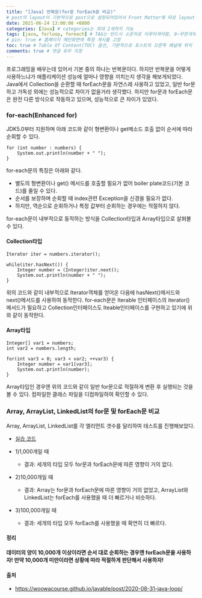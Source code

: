 ```yaml
---
title: "[Java] 반복문(for문 forEach문 비교)"
# post의 layout이 기본적으로 post으로 설정되어있어서 Front Matter에 따로 layout변수를 만들어 주지 않아도 된다.
date: 2021-06-24 13:00:00 +0800
categories: [Java] # categories는 최대 2개까지 가능
tags: [java, forloop, foreach] # TAG는 반드시 소문자로 이루어져야함, 0~무한개까지 지정 가능
# pin: true # 홈페이지 메인화면에 특정 게시물 고정
toc: true # Table Of Content(TOC) 옵션, 기본적으로 포스트의 오른쪽 패널에 위치
comments: true # 댓글 유무 지정
---
```


프로그래밍을 배우는데 있어서 기본 중의 하나는 반복문이다. 하지만 반복문을 어떻게 사용하느냐가 애플리케이션 성능에 얼마나 영향을 끼치는지 생각을 해보게되었다. Java에서 Collection을 순환할 때 forEach문을 자연스레 사용하고 있었고, 일반 for문하고 가독성 외에는 성능적으로 차이가 없을거라 생각했다. 하지만 for문과 forEach문은 완전 다른 방식으로 작동하고 있으며, 성능적으로 큰 차이가 있었다.

### for-each(Enhanced for)
JDK5.0부터 지원하며 아래 코드와 같이 형변환이나 get메소드 호출 없이 순서에 따라 순회할 수 있다. 
~~~
for (int number : numbers) {
    System.out.println(number + " ");
}
~~~

for-each문의 특징은 아래와 같다.
- 별도의 형변환이나 get() 메서드를 호출할 필요가 없어 boiler plate코드(기본 코드)를 줄일 수 있다.
- 순서를 보장하며 순회할 때 index관련 Exception을 신경쓸 필요가 없다.
- 하지만, 역순으로 순회하거나 특정 값부터 순회하는 경우에는 적절하지 않다.

for-each문이 내부적으로 동작하는 방식을 Collection타입과 Array타입으로 살펴볼 수 있다.
#### Collection타입
~~~
Iterator iter = numbers.iterator();

while(iter.hasNext()) {
    Integer number = (Integer)iter.next();
    System.out.println(number + " ");
}
~~~
위의 코드와 같이 내부적으로 Iterator객체를 얻어온 다음에 hasNext()메서드와 next()메서드를 사용하여 동작한다. for-each문은 Iterable 인터페이스의 iterator() 메서드가 필요하고 Collection인터페이스도 Iteable인터페이스를 구현하고 있기에 위와 같이 동작한다.

#### Array타입
~~~
Integer[] var1 = numbers;
int var2 = numbers.length;

for(int var3 = 0; var3 < var2; ++var3) {
    Integer number = var1[var3];
    System.out.println(number);
}
~~~
Array타입인 경우엔 위의 코드와 같이 일반 for문으로 적절하게 변환 후 실행되는 것을 볼 수 있다. 컴파일한 클래스 파일을 디컴파일하여 확인할 수 있다.

### Array, ArrayList, LinkedList의 for문 및 forEach문 비교
Array, ArrayList, LinkedList를 각 엘리먼트 갯수를 달리하여 테스트를 진행해보았다.
- [실습 코드](https://github.com/jeonyoungho/TIL/tree/master/Java/workspace/forloop%26foreach)
- 1)1,000개일 때
    - 결과: 세개의 타입 모두 for문과 forEach문에 따른 영향이 거의 없다.

- 2)10,000개일 때
    - 결과: Array는 for문과 forEach문에 따른 영향이 거의 없었고, ArrayList와 LinkedList는 forEach를 사용했을 때 더 빠르거나 비슷하다.


- 3)100,000개일 때
    - 결과: 세개의 타입 모두 forEach를 사용했을 때 확연히 더 빠르다.

#### 정리
<b>데이터의 양이 10,000개 이상이라면 순서 대로 순회하는 경우엔 forEach문을 사용하자! 만약 10,000개 미만이라면 상황에 따라 적절하게 판단해서 사용하자!</b>

#### 출처
- https://woowacourse.github.io/javable/post/2020-08-31-java-loop/